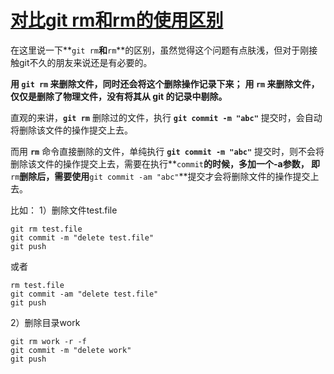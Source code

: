 # [对比git rm和rm的使用区别](https://www.cnblogs.com/kevingrace/p/5674444.html)

 

在这里说一下**`git rm`**和**`rm`**的区别，虽然觉得这个问题有点肤浅，但对于刚接触git不久的朋友来说还是有必要的。

**用 `git rm` 来删除文件，同时还会将这个删除操作记录下来；**
**用 `rm` 来删除文件，仅仅是删除了物理文件，没有将其从 git 的记录中剔除。**

直观的来讲，**`git rm`** 删除过的文件，执行 **`git commit -m "abc"`** 提交时，会自动将删除该文件的操作提交上去。

而用 **`rm`** 命令直接删除的文件，单纯执行 **`git commit -m "abc"`** 提交时，则不会将删除该文件的操作提交上去，需要在执行**`commit`**的时候，多加一个-a参数，
即**`rm`**删除后，需要使用**`git commit -am "abc"`**提交才会将删除文件的操作提交上去。

 

比如：
1）删除文件test.file

```shell
git rm test.file
git commit -m "delete test.file"
git push
```

或者

```shell
rm test.file
git commit -am "delete test.file"
git push
```

2）删除目录work

```shell
git rm work -r -f
git commit -m "delete work"
git push
```

